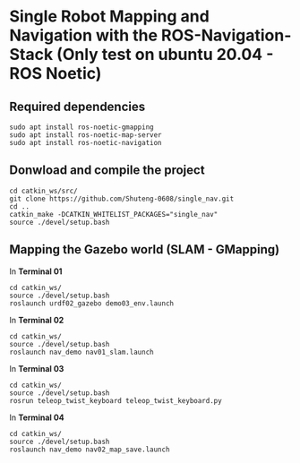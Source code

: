 # Single Robot Mapping and Navigation with the ROS-Navigation-Stack (Only test on ubuntu 20.04 - ROS Noetic)

## Required dependencies
    sudo apt install ros-noetic-gmapping
    sudo apt install ros-noetic-map-server
    sudo apt install ros-noetic-navigation
## Donwload and compile the project
    cd catkin_ws/src/
    git clone https://github.com/Shuteng-0608/single_nav.git
    cd ..
    catkin_make -DCATKIN_WHITELIST_PACKAGES="single_nav"
    source ./devel/setup.bash
## Mapping the Gazebo world (SLAM - GMapping)
In **Terminal 01** 

    cd catkin_ws/
    source ./devel/setup.bash
    roslaunch urdf02_gazebo demo03_env.launch
In **Terminal 02**

    cd catkin_ws/
    source ./devel/setup.bash
    roslaunch nav_demo nav01_slam.launch
In **Terminal 03**

    cd catkin_ws/
    source ./devel/setup.bash
    rosrun teleop_twist_keyboard teleop_twist_keyboard.py

In **Terminal 04**

    cd catkin_ws/
    source ./devel/setup.bash
    roslaunch nav_demo nav02_map_save.launch

